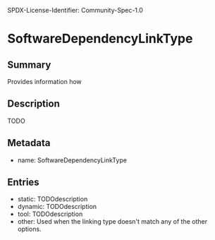 SPDX-License-Identifier: Community-Spec-1.0

# SoftwareDependencyLinkType

## Summary

Provides information how 

## Description

TODO

## Metadata

- name: SoftwareDependencyLinkType

## Entries

- static: TODOdescription
- dynamic: TODOdescription
- tool: TODOdescription
- other: Used when the linking type doesn't match any of the other options.
